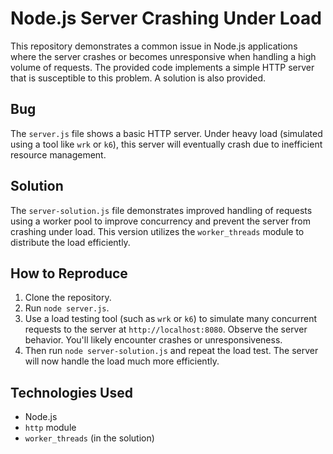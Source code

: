 # Node.js Server Crashing Under Load

This repository demonstrates a common issue in Node.js applications where the server crashes or becomes unresponsive when handling a high volume of requests.  The provided code implements a simple HTTP server that is susceptible to this problem.  A solution is also provided.

## Bug

The `server.js` file shows a basic HTTP server.  Under heavy load (simulated using a tool like `wrk` or `k6`), this server will eventually crash due to inefficient resource management.

## Solution

The `server-solution.js` file demonstrates improved handling of requests using a worker pool to improve concurrency and prevent the server from crashing under load.  This version utilizes the `worker_threads` module to distribute the load efficiently.

## How to Reproduce

1. Clone the repository.
2. Run `node server.js`.
3. Use a load testing tool (such as `wrk` or `k6`) to simulate many concurrent requests to the server at `http://localhost:8080`.  Observe the server behavior.  You'll likely encounter crashes or unresponsiveness.
4. Then run `node server-solution.js` and repeat the load test. The server will now handle the load much more efficiently.

## Technologies Used

* Node.js
* `http` module
* `worker_threads` (in the solution)